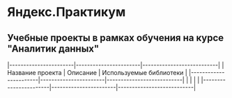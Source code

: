 # Яндекс.Практикум
## Учебные проекты в рамках обучения на курсе "Аналитик данных"

|-----------------------|-----------------------|---------------------------|
| Название проекта      | Описание              | Используемые библиотеки   |
|-----------------------|-----------------------|---------------------------|
|                       |                       |                           |
|-----------------------|-----------------------|---------------------------|
